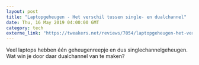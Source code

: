 ```yaml
---
layout: post
title: "Laptopgeheugen - Het verschil tussen single- en dualchannel"
date: Thu, 16 May 2019 04:00:00 GMT
category: tech
externe_link: "https://tweakers.net/reviews/7054/laptopgeheugen-het-verschil-tussen-single-en-dualchannel.html"
---
```


Veel laptops hebben één geheugenreepje en dus singlechannelgeheugen. Wat win je door daar dualchannel van te maken?<img src="http://feeds.feedburner.com/~r/tweakers/mixed/~4/6gFXaYtIPfk" height="1" width="1" alt=""/>
